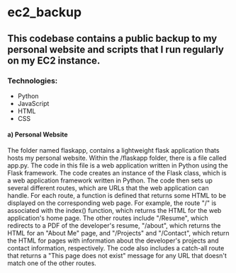 # ec2_backup

## This codebase contains a public backup to my personal website and scripts that I run regularly on my EC2 instance.

### Technologies: 
- Python
- JavaScript
- HTML
- CSS


#### a) Personal Website
The folder named flaskapp, contains a lightweight flask application thats hosts my personal website. Within the /flaskapp folder, there is a file called app.py.
The code in this file is a web application written in Python using the Flask framework. The code creates an instance of the Flask class, which is a web application framework written in Python. The code then sets up several different routes, which are URLs that the web application can handle. For each route, a function is defined that returns some HTML to be displayed on the corresponding web page. For example, the route "/" is associated with the index() function, which returns the HTML for the web application's home page. The other routes include "/Resume", which redirects to a PDF of the developer's resume, "/about", which returns the HTML for an "About Me" page, and "/Projects" and "/Contact", which return the HTML for pages with information about the developer's projects and contact information, respectively. The code also includes a catch-all route that returns a "This page does not exist" message for any URL that doesn't match one of the other routes.

